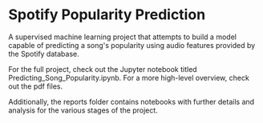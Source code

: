 # Spotify Popularity Prediction
A supervised machine learning project that attempts to build a model capable of predicting a song's popularity using audio features provided by the Spotify database. 

For the full project, check out the Jupyter notebook titled Predicting_Song_Popularity.ipynb. For a more high-level overview, check out the pdf files.

Additionally, the reports folder contains notebooks with further details and analysis for the various stages of the project. 
